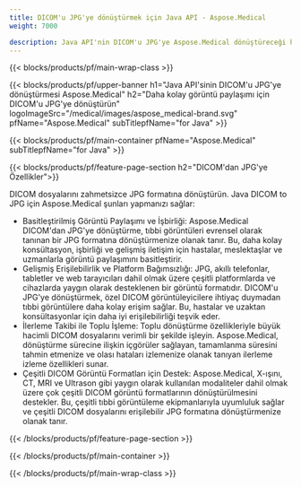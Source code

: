 ```yaml
---
title: DICOM'u JPG'ye dönüştürmek için Java API - Aspose.Medical
weight: 7000

description: Java API'nin DICOM'u JPG'ye Aspose.Medical dönüştüreceği hakkında bilgi
---
```


{{< blocks/products/pf/main-wrap-class >}}

{{< blocks/products/pf/upper-banner h1="Java API'sinin DICOM'u JPG'ye dönüştürmesi Aspose.Medical" h2="Daha kolay görüntü paylaşımı için DICOM'u JPG'ye dönüştürün" logoImageSrc="/medical/images/aspose_medical-brand.svg" pfName="Aspose.Medical" subTitlepfName="for Java" >}}

{{< blocks/products/pf/main-container pfName="Aspose.Medical" subTitlepfName="for Java" >}}

{{< blocks/products/pf/feature-page-section h2="DICOM'dan JPG'ye Özellikler">}}

<p>DICOM dosyalarını zahmetsizce JPG formatına dönüştürün. Java DICOM to JPG için Aspose.Medical şunları yapmanızı sağlar:</p>

<ul>
<li>Basitleştirilmiş Görüntü Paylaşımı ve İşbirliği: Aspose.Medical DICOM'dan JPG'ye dönüştürme, tıbbi görüntüleri evrensel olarak tanınan bir JPG formatına dönüştürmenize olanak tanır. Bu, daha kolay konsültasyon, işbirliği ve gelişmiş iletişim için hastalar, meslektaşlar ve uzmanlarla görüntü paylaşımını basitleştirir.</li>
<li>Gelişmiş Erişilebilirlik ve Platform Bağımsızlığı: JPG, akıllı telefonlar, tabletler ve web tarayıcıları dahil olmak üzere çeşitli platformlarda ve cihazlarda yaygın olarak desteklenen bir görüntü formatıdır. DICOM'u JPG'ye dönüştürmek, özel DICOM görüntüleyicilere ihtiyaç duymadan tıbbi görüntülere daha kolay erişim sağlar. Bu, hastalar ve uzaktan konsültasyonlar için daha iyi erişilebilirliği teşvik eder.</li>
<li>İlerleme Takibi ile Toplu İşleme: Toplu dönüştürme özellikleriyle büyük hacimli DICOM dosyalarını verimli bir şekilde işleyin. Aspose.Medical, dönüştürme sürecine ilişkin içgörüler sağlayan, tamamlanma süresini tahmin etmenize ve olası hataları izlemenize olanak tanıyan ilerleme izleme özellikleri sunar.</li>
<li>Çeşitli DICOM Görüntü Formatları için Destek: Aspose.Medical, X-ışını, CT, MRI ve Ultrason gibi yaygın olarak kullanılan modaliteler dahil olmak üzere çok çeşitli DICOM görüntü formatlarının dönüştürülmesini destekler. Bu, çeşitli tıbbi görüntüleme ekipmanlarıyla uyumluluk sağlar ve çeşitli DICOM dosyalarını erişilebilir JPG formatına dönüştürmenize olanak tanır.</li>
</ul>

{{< /blocks/products/pf/feature-page-section >}}

{{< /blocks/products/pf/main-container >}}

{{< /blocks/products/pf/main-wrap-class >}}